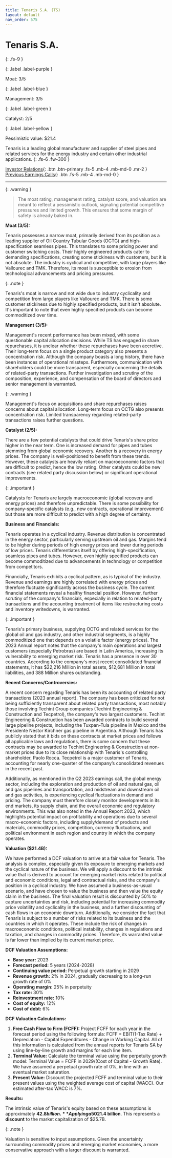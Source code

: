```yaml
---
title: Tenaris S.A. (TS)
layout: default
nav_order: 575
---
```


# Tenaris S.A.
{: .fs-9 }

{: .label .label-purple }

Moat: 3/5

{: .label .label-blue }

Management: 3/5

{: .label .label-green }

Catalyst: 2/5

{: .label .label-yellow }

Pessimistic value: $21.4

Tenaris is a leading global manufacturer and supplier of steel pipes and related services for the energy industry and certain other industrial applications.
{: .fs-6 .fw-300 }

[Investor Relations](https://www.google.com/search?q=TS+investor+relations){: .btn .btn-primary .fs-5 .mb-4 .mb-md-0 .mr-2 }
[Previous Earnings Calls](https://discountingcashflows.com/company/TS/transcripts/){: .btn .fs-5 .mb-4 .mb-md-0 }

---

{: .warning } 
>The moat rating, management rating, catalyst score, and valuation are meant to reflect a pessimistic outlook, signaling potential competitive pressures and limited growth. This ensures that some margin of safety is already baked in.


**Moat (3/5):**

Tenaris possesses a narrow moat, primarily derived from its position as a leading supplier of Oil Country Tubular Goods (OCTG) and high-specification seamless pipes. This translates to some pricing power and customer switching costs.  Their highly engineered products cater to demanding specifications, creating some stickiness with customers, but it is not absolute. The industry is cyclical and competitive, with large players like Vallourec and TMK. Therefore, its moat is susceptible to erosion from technological advancements and pricing pressures. 

{: .note }

Tenaris's moat is narrow and not wide due to industry cyclicality and competition from large players like Vallourec and TMK. There is some customer stickiness due to highly specified products, but it isn't absolute.  It's important to note that even highly specified products can become commoditized over time.

**Management (3/5):**

Management's recent performance has been mixed, with some questionable capital allocation decisions. While TS has engaged in share repurchases, it is unclear whether these repurchases have been accretive. Their long-term focus on a single product category also presents a concentration risk.  Although the company boasts a long history, there have been instances of operational missteps.  Furthermore, communication with shareholders could be more transparent, especially concerning the details of related-party transactions. Further investigation and scrutiny of the composition, experience, and compensation of the board of directors and senior management is warranted.

{: .warning }

Management's focus on acquisitions and share repurchases raises concerns about capital allocation. Long-term focus on OCTG also presents concentration risk. Limited transparency regarding related-party transactions raises further questions.

**Catalyst (2/5):**

There are a few potential catalysts that could drive Tenaris's share price higher in the near term. One is increased demand for pipes and tubes stemming from global economic recovery. Another is a recovery in energy prices. The company is well-positioned to benefit from these trends. However, these catalysts are heavily reliant on macroeconomic factors that are difficult to predict, hence the low rating. Other catalysts could be new contracts (see related party discussion below) or significant operational improvements.

{: .important }

Catalysts for Tenaris are largely macroeconomic (global recovery and energy prices) and therefore unpredictable. There is some possibility for company-specific catalysts (e.g., new contracts, operational improvement) but those are more difficult to predict with a high degree of certainty.


**Business and Financials:**

Tenaris operates in a cyclical industry. Revenue distribution is concentrated in the energy sector, particularly serving upstream oil and gas.  Margins tend to be higher during periods of high energy prices and lower during periods of low prices.  Tenaris differentiates itself by offering high-specification, seamless pipes and tubes. However, even highly specified products can become commoditized due to advancements in technology or competition from competitors.

Financially, Tenaris exhibits a cyclical pattern, as is typical of the industry. Revenue and earnings are highly correlated with energy prices and therefore fluctuate significantly across the business cycle. The current financial statements reveal a healthy financial position. However, further scrutiny of the company's financials, especially in relation to related-party transactions and the accounting treatment of items like restructuring costs and inventory writedowns, is warranted.

{: .important }

Tenaris's primary business, supplying OCTG and related services for the global oil and gas industry, and other industrial segments, is a highly commoditized one that depends on a volatile factor (energy prices).  The 2023 Annual report notes that the company's main operations and largest customers (especially Petrobras) are based in Latin America, increasing its vulnerability to emerging market risk. Tenaris has a presence in over 30 countries.  According to the company's most recent consolidated financial statements, it has $22,216 Million in total assets, $12,681 Million in total liabilities, and 388 Million shares outstanding.

**Recent Concerns/Controversies:**

A recent concern regarding Tenaris has been its accounting of related party transactions (2023 annual report). The company has been criticized for not being sufficiently transparent about related party transactions, most notably those involving Techint Group companies (Techint Engineering & Construction and Tecpetrol), the company's two largest customers. Techint Engineering & Construction has been awarded contracts to build several large pipeline projects, including the Tuxpan-Tula pipeline in Mexico and the Presidente Néstor Kirchner gas pipeline in Argentina.  Although Tenaris has publicly stated that it bids on these contracts at market prices and follows all applicable laws and regulations, there is some concern that these contracts may be awarded to Techint Engineering & Construction at non-market prices due to its close relationship with Tenaris's controlling shareholder, Paolo Rocca. Tecpetrol is a major customer of Tenaris, accounting for nearly one-quarter of the company’s consolidated revenues in the recent past.

Additionally, as mentioned in the Q2 2023 earnings call, the global energy sector, including the exploration and production of oil and natural gas, oil and gas pipelines and transportation, and midstream and downstream oil and gas activities, is experiencing cyclical fluctuations in demand and pricing.  The company must therefore closely monitor developments in its end markets, its supply chain, and the overall economic and regulatory environments.  This was also noted in the Annual Report 2023, which highlights potential impact on profitability and operations due to several macro-economic factors, including supply/demand of products and materials, commodity prices, competition, currency fluctuations, and political environment in each region and country in which the company operates.


**Valuation ($21.4B):**

We have performed a DCF valuation to arrive at a fair value for Tenaris. The analysis is complex, especially given its exposure to emerging markets and the cyclical nature of the business. We will apply a discount to the intrinsic value that is derived to account for emerging market risks related to political and economic conditions, legal and contractual risks, and the company's position in a cyclical industry.  We have assumed a business-as-usual scenario, and have chosen to value the business and then value the equity claim in the business.  The final valuation result is discounted by 50% to capture uncertainties and risk, including potential for increasing commodity price volatility and cyclicality in the business, and a further discounting of cash flows in an economic downturn.  Additionally, we consider the fact that Tenaris is subject to a number of risks related to its business and the countries in which it operates.  These include the risk of changes in macroeconomic conditions, political instability, changes in regulations and taxation, and changes in commodity prices.   Therefore, its warranted value is far lower than implied by its current market price.

**DCF Valuation Assumptions:**

* **Base year:** 2023
* **Forecast period:** 5 years (2024-2028)
* **Continuing value period:** Perpetual growth starting in 2029
* **Revenue growth:** 2% in 2024, gradually decreasing to a long-run growth rate of 0%
* **Operating margin:** 25% in perpetuity
* **Tax rate:** 30%
* **Reinvestment rate:** 10%
* **Cost of equity:** 12%
* **Cost of debt:** 6%

**DCF Valuation Calculations:**

1. **Free Cash Flow to Firm (FCFF):** Project FCFF for each year in the forecast period using the following formula: FCFF = EBIT(1-Tax Rate) + Depreciation - Capital Expenditures - Change in Working Capital. All of this information is calculated from the annual reports for Tenaris SA by using line-by-line growth and margins for each line item.  
2. **Terminal Value:** Calculate the terminal value using the perpetuity growth model: Terminal Value = FCFF in 2029/(Cost of Capital - Growth Rate). We have assumed a perpetual growth rate of 0%, in line with an eventual market saturation.
3. **Present Value:** Discount the projected FCFF and terminal value to their present values using the weighted average cost of capital (WACC). Our estimated after-tax WACC is 7%.

**Results:**

The intrinsic value of Tenaris's equity based on these assumptions is approximately **$42.8 billion.** Applying a 50% haircut to account for the cyclical nature of the business and its exposure to emerging markets gives a warranted value of **$21.4 billion**. This represents a **discount** to the market capitalization of $25.7B.



{: .note }

Valuation is sensitive to input assumptions.  Given the uncertainty surrounding commodity prices and emerging market economies, a more conservative approach with a larger discount is warranted.
